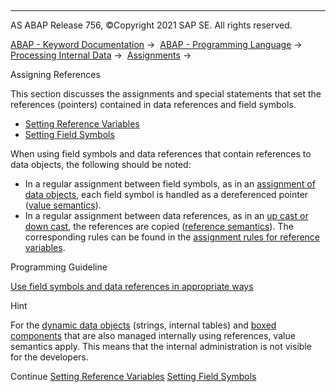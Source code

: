   

* * *

AS ABAP Release 756, ©Copyright 2021 SAP SE. All rights reserved.

[ABAP - Keyword Documentation](javascript:call_link\('abenabap.htm'\)) →  [ABAP - Programming Language](javascript:call_link\('abenabap_reference.htm'\)) →  [Processing Internal Data](javascript:call_link\('abenabap_data_working.htm'\)) →  [Assignments](javascript:call_link\('abenvalue_assignments.htm'\)) → 

Assigning References

This section discusses the assignments and special statements that set the references (pointers) contained in data references and field symbols.

-   [Setting Reference Variables](javascript:call_link\('abenset_references.htm'\))
-   [Setting Field Symbols](javascript:call_link\('abenset_field_symbols.htm'\))

When using field symbols and data references that contain references to data objects, the following should be noted:

-   In a regular assignment between field symbols, as in an [assignment of data objects](javascript:call_link\('abapmove.htm'\)), each field symbol is handled as a dereferenced pointer ([value semantics](javascript:call_link\('abenvalue_semantics_glosry.htm'\) "Glossary Entry")).
-   In a regular assignment between data references, as in an [up cast or down cast](javascript:call_link\('abapmove_cast.htm'\)), the references are copied ([reference semantics](javascript:call_link\('abenreference_semantics_glosry.htm'\) "Glossary Entry")). The corresponding rules can be found in the [assignment rules for reference variables](javascript:call_link\('abenconversion_references.htm'\)).

Programming Guideline

[Use field symbols and data references in appropriate ways](javascript:call_link\('abendyn_access_data_obj_guidl.htm'\) "Guideline")

Hint

For the [dynamic data objects](javascript:call_link\('abendynamic_data_object_glosry.htm'\) "Glossary Entry") (strings, internal tables) and [boxed components](javascript:call_link\('abenboxed_component_glosry.htm'\) "Glossary Entry") that are also managed internally using references, value semantics apply. This means that the internal administration is not visible for the developers.

Continue
[Setting Reference Variables](javascript:call_link\('abenset_references.htm'\))
[Setting Field Symbols](javascript:call_link\('abenset_field_symbols.htm'\))